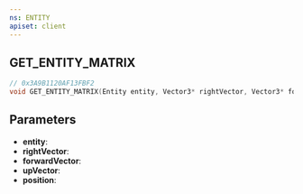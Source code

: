 ```yaml
---
ns: ENTITY
apiset: client
---
```

## GET_ENTITY_MATRIX

```c
// 0x3A9B1120AF13FBF2
void GET_ENTITY_MATRIX(Entity entity, Vector3* rightVector, Vector3* forwardVector, Vector3* upVector, Vector3* position);
```


## Parameters
* **entity**:
* **rightVector**:
* **forwardVector**:
* **upVector**:
* **position**: